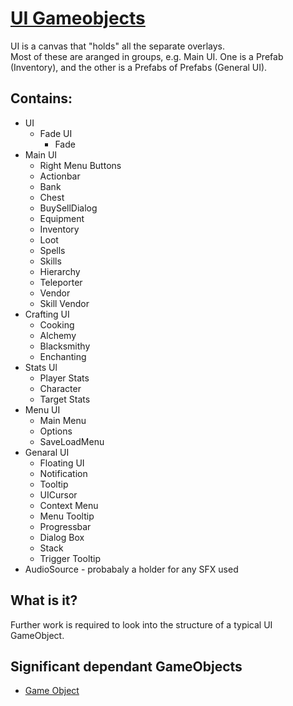 # [UI Gameobjects](UIScreenshot.png)

UI is a canvas that "holds" all the separate overlays.  
Most of these are aranged in groups, e.g. Main UI.
One is a Prefab (Inventory), and the other is a Prefabs of Prefabs (General UI).

## Contains:

* UI
  * Fade UI
    * Fade
* Main UI
  * Right Menu Buttons
  * Actionbar
  * Bank
  * Chest
  * BuySellDialog
  * Equipment
  * Inventory
  * Loot
  * Spells
  * Skills
  * Hierarchy
  * Teleporter
  * Vendor
  * Skill Vendor
* Crafting UI
  * Cooking
  * Alchemy
  * Blacksmithy
  * Enchanting
* Stats Ul
  * Player Stats
  * Character
  * Target Stats
* Menu UI
  * Main Menu
  * Options
  * SaveLoadMenu
* Genaral UI
  * Floating UI
  * Notification
  * Tooltip
  * UICursor
  * Context Menu
  * Menu Tooltip
  * Progressbar
  * Dialog Box
  * Stack
  * Trigger Tooltip
* AudioSource - probabaly a holder for any SFX used

## What is it?

Further work is required to look into the structure of a typical UI GameObject.

## Significant dependant GameObjects
* [Game Object](GameObject.md)
